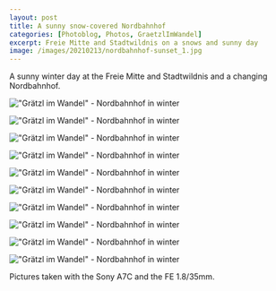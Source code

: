 ```yaml
---
layout: post
title: A sunny snow-covered Nordbahnhof
categories: [Photoblog, Photos, GraetzlImWandel]
excerpt: Freie Mitte and Stadtwildnis on a snows and sunny day
image: /images/20210213/nordbahnhof-sunset_1.jpg
---
```


A sunny winter day at the Freie Mitte and Stadtwildnis and a changing Nordbahnhof.

!["Grätzl im Wandel" - Nordbahnhof in winter](../images/20221213/nordbahnhof_winter_snow_sun-01.jpg)

!["Grätzl im Wandel" - Nordbahnhof in winter](../images/20221213/nordbahnhof_winter_snow_sun-02.jpg)

!["Grätzl im Wandel" - Nordbahnhof in winter](../images/20221213/nordbahnhof_winter_snow_sun-03.jpg)

!["Grätzl im Wandel" - Nordbahnhof in winter](../images/20221213/nordbahnhof_winter_snow_sun-04.jpg)

!["Grätzl im Wandel" - Nordbahnhof in winter](../images/20221213/nordbahnhof_winter_snow_sun-05.jpg)

!["Grätzl im Wandel" - Nordbahnhof in winter](../images/20221213/nordbahnhof_winter_snow_sun-06.jpg)

!["Grätzl im Wandel" - Nordbahnhof in winter](../images/20221213/nordbahnhof_winter_snow_sun-07.jpg)

!["Grätzl im Wandel" - Nordbahnhof in winter](../images/20221213/nordbahnhof_winter_snow_sun-08.jpg)

!["Grätzl im Wandel" - Nordbahnhof in winter](../images/20221213/nordbahnhof_winter_snow_sun-09.jpg)

!["Grätzl im Wandel" - Nordbahnhof in winter](../images/20221213/nordbahnhof_winter_snow_sun-10.jpg)



Pictures taken with the Sony A7C and the FE 1.8/35mm.
